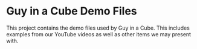 # Guy in a Cube Demo Files

This project contains the demo files used by Guy in a Cube. This includes examples from our YouTube videos as well as other items we may present with.

